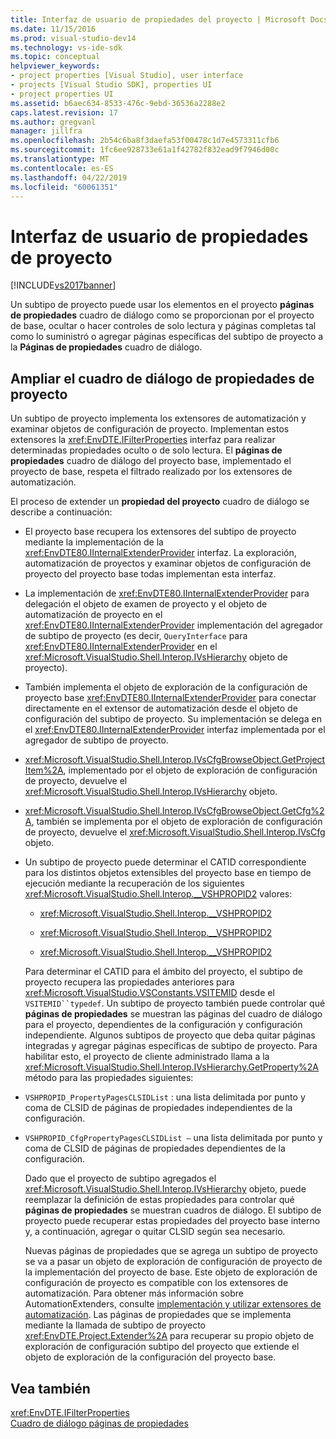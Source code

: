 ```yaml
---
title: Interfaz de usuario de propiedades del proyecto | Microsoft Docs
ms.date: 11/15/2016
ms.prod: visual-studio-dev14
ms.technology: vs-ide-sdk
ms.topic: conceptual
helpviewer_keywords:
- project properties [Visual Studio], user interface
- projects [Visual Studio SDK], properties UI
- project properties UI
ms.assetid: b6aec634-8533-476c-9ebd-36536a2288e2
caps.latest.revision: 17
ms.author: gregvanl
manager: jillfra
ms.openlocfilehash: 2b54c6ba8f3daefa53f00478c1d7e4573311cfb6
ms.sourcegitcommit: 1fc6ee928733e61a1f42782f832ead9f7946d00c
ms.translationtype: MT
ms.contentlocale: es-ES
ms.lasthandoff: 04/22/2019
ms.locfileid: "60061351"
---
```

# <a name="project-property-user-interface"></a>Interfaz de usuario de propiedades de proyecto
[!INCLUDE[vs2017banner](../../includes/vs2017banner.md)]

Un subtipo de proyecto puede usar los elementos en el proyecto **páginas de propiedades** cuadro de diálogo como se proporcionan por el proyecto de base, ocultar o hacer controles de solo lectura y páginas completas tal como lo suministró o agregar páginas específicas del subtipo de proyecto a la **Páginas de propiedades** cuadro de diálogo.  
  
## <a name="extending-the-project-property-dialog-box"></a>Ampliar el cuadro de diálogo de propiedades de proyecto  
 Un subtipo de proyecto implementa los extensores de automatización y examinar objetos de configuración de proyecto. Implementan estos extensores la <xref:EnvDTE.IFilterProperties> interfaz para realizar determinadas propiedades oculto o de solo lectura. El **páginas de propiedades** cuadro de diálogo del proyecto base, implementado el proyecto de base, respeta el filtrado realizado por los extensores de automatización.  
  
 El proceso de extender un **propiedad del proyecto** cuadro de diálogo se describe a continuación:  
  
- El proyecto base recupera los extensores del subtipo de proyecto mediante la implementación de la <xref:EnvDTE80.IInternalExtenderProvider> interfaz. La exploración, automatización de proyectos y examinar objetos de configuración de proyecto del proyecto base todas implementan esta interfaz.  
  
- La implementación de <xref:EnvDTE80.IInternalExtenderProvider> para delegación el objeto de examen de proyecto y el objeto de automatización de proyecto en el <xref:EnvDTE80.IInternalExtenderProvider> implementación del agregador de subtipo de proyecto (es decir, `QueryInterface` para <xref:EnvDTE80.IInternalExtenderProvider> en el <xref:Microsoft.VisualStudio.Shell.Interop.IVsHierarchy> objeto de proyecto).  
  
- También implementa el objeto de exploración de la configuración de proyecto base <xref:EnvDTE80.IInternalExtenderProvider> para conectar directamente en el extensor de automatización desde el objeto de configuración del subtipo de proyecto. Su implementación se delega en el <xref:EnvDTE80.IInternalExtenderProvider> interfaz implementada por el agregador de subtipo de proyecto.  
  
- <xref:Microsoft.VisualStudio.Shell.Interop.IVsCfgBrowseObject.GetProjectItem%2A>, implementado por el objeto de exploración de configuración de proyecto, devuelve el <xref:Microsoft.VisualStudio.Shell.Interop.IVsHierarchy> objeto.  
  
- <xref:Microsoft.VisualStudio.Shell.Interop.IVsCfgBrowseObject.GetCfg%2A>, también se implementa por el objeto de exploración de configuración de proyecto, devuelve el <xref:Microsoft.VisualStudio.Shell.Interop.IVsCfg> objeto.  
  
- Un subtipo de proyecto puede determinar el CATID correspondiente para los distintos objetos extensibles del proyecto base en tiempo de ejecución mediante la recuperación de los siguientes <xref:Microsoft.VisualStudio.Shell.Interop.__VSHPROPID2> valores:  
  
  - <xref:Microsoft.VisualStudio.Shell.Interop.__VSHPROPID2>  
  
  - <xref:Microsoft.VisualStudio.Shell.Interop.__VSHPROPID2>  
  
  - <xref:Microsoft.VisualStudio.Shell.Interop.__VSHPROPID2>  
  
  Para determinar el CATID para el ámbito del proyecto, el subtipo de proyecto recupera las propiedades anteriores para <xref:Microsoft.VisualStudio.VSConstants.VSITEMID> desde el `VSITEMID``typedef`. Un subtipo de proyecto también puede controlar qué **páginas de propiedades** se muestran las páginas del cuadro de diálogo para el proyecto, dependientes de la configuración y configuración independiente. Algunos subtipos de proyecto que deba quitar páginas integradas y agregar páginas específicas de subtipo de proyecto. Para habilitar esto, el proyecto de cliente administrado llama a la <xref:Microsoft.VisualStudio.Shell.Interop.IVsHierarchy.GetProperty%2A> método para las propiedades siguientes:  
  
- `VSHPROPID_PropertyPagesCLSIDList` : una lista delimitada por punto y coma de CLSID de páginas de propiedades independientes de la configuración.  
  
- `VSHPROPID_CfgPropertyPagesCLSIDList —` una lista delimitada por punto y coma de CLSID de páginas de propiedades dependientes de la configuración.  
  
  Dado que el proyecto de subtipo agregados el <xref:Microsoft.VisualStudio.Shell.Interop.IVsHierarchy> objeto, puede reemplazar la definición de estas propiedades para controlar qué **páginas de propiedades** se muestran cuadros de diálogo. El subtipo de proyecto puede recuperar estas propiedades del proyecto base interno y, a continuación, agregar o quitar CLSID según sea necesario.  
  
  Nuevas páginas de propiedades que se agrega un subtipo de proyecto se va a pasar un objeto de exploración de configuración de proyecto de la implementación del proyecto de base. Este objeto de exploración de configuración de proyecto es compatible con los extensores de automatización. Para obtener más información sobre AutomationExtenders, consulte [implementación y utilizar extensores de automatización](http://msdn.microsoft.com/library/0d5c218c-f412-4b28-ab0c-33a611f62356). Las páginas de propiedades que se implementa mediante la llamada de subtipo de proyecto <xref:EnvDTE.Project.Extender%2A> para recuperar su propio objeto de exploración de configuración subtipo del proyecto que extiende el objeto de exploración de la configuración del proyecto base.  
  
## <a name="see-also"></a>Vea también  
 <xref:EnvDTE.IFilterProperties>   
 [Cuadro de diálogo páginas de propiedades](http://msdn.microsoft.com/4a3d34ac-ed03-45e8-ae60-a0e1aad300e4)
